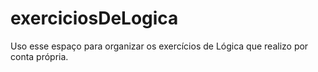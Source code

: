 # exerciciosDeLogica
Uso esse espaço para organizar os exercícios de Lógica que realizo por conta própria.
